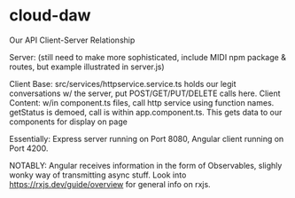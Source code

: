 # cloud-daw

Our API Client-Server Relationship

Server: (still need to make more sophisticated, include MIDI npm package & routes, but example illustrated in server.js)

Client Base: src/services/httpservice.service.ts holds our legit conversations w/ the server, put POST/GET/PUT/DELETE calls here.
Client Content: w/in component.ts files, call http service using function names. getStatus is demoed, call is within app.component.ts. This gets data to our components for display on page

Essentially: Express server running on Port 8080, Angular client running on Port 4200.

NOTABLY: Angular receives information in the form of Observables, slighly wonky way of transmitting async stuff. Look into https://rxjs.dev/guide/overview for general info on rxjs.
